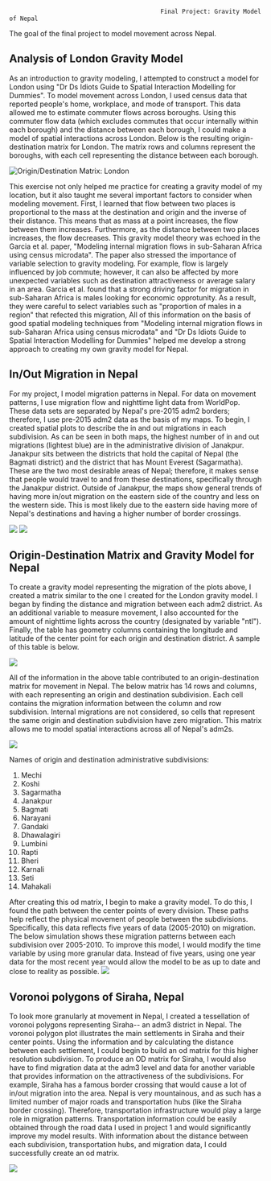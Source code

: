                                               Final Project: Gravity Model of Nepal
The goal of the final project to model movement across Nepal. 

## Analysis of London Gravity Model 
As an introduction to gravity modeling, I attempted to construct a model for London using "Dr Ds Idiots Guide to Spatial Interaction Modelling for Dummies". To model movement across London, I used census data that reported people's home, workplace, and mode of transport. This data allowed me to estimate commuter flows across boroughs. Using this commuter flow data (which excludes commutes that occur internally within each borough) and the distance between each borough, I could make a model of spatial interactions across London. Below is the resulting origin-destination matrix for London. The matrix rows and columns represent the boroughs, with each cell representing the distance between each borough. 

![Origin/Destination Matrix: London](project_3/odm_london.png)

This exercise not only helped me practice for creating a gravity model of my location, but it also taught me several important factors to consider when modeling movement. First, I learned that flow between two places is proportional to the mass at the destination and origin and the inverse of their distance. This means that as mass at a point increases, the flow between them increases. Furthermore, as the distance between two places increases, the flow decreases. This gravity model theory was echoed in the Garcia et al. paper, "Modeling internal migration flows in sub-Saharan Africa using census microdata". The paper also stressed the importance of variable selection to gravity modeling. For example, flow is largely influenced by job commute; however, it can also be affected by more unexpected variables such as destination attractiveness or average salary in an area. Garcia et al. found that a strong driving factor for migration in sub-Saharan Africa is males looking for economic opprotunity. As a result, they were careful to select variables such as "proportion of males in a region" that refected this migration,  All of this information on the basis of good spatial modeling techniques from "Modeling internal migration flows in sub-Saharan Africa using census microdata" and "Dr Ds Idiots Guide to Spatial Interaction Modelling for Dummies" helped me develop a strong approach to creating my own gravity model for Nepal. 

## In/Out Migration in Nepal
For my project, I model migration patterns in Nepal. For data on movement patterns, I use migration flow and nighttime light data from WorldPop. These data sets are separated by Nepal's pre-2015 adm2 borders; therefore, I use pre-2015 adm2 data as the basis of my maps. To begin, I created spatial plots to describe the in and out migrations in each subdivision. As can be seen in both maps, the highest number of in and out migrations (lightest blue) are in the administrative division of Janakpur. Janakpur sits between the districts that hold the capital of Nepal (the Bagmati district) and the district that has Mount Everest (Sagarmatha). These are the two most desirable areas of Nepal; therefore, it makes sense that people would travel to and from these destinations, specifically through the Janakpur district. Outside of Janakpur, the maps show general trends of having more in/out migration on the eastern side of the country and less on the western side. This is most likely due to the eastern side having more of Nepal's destinations and having a higher number of border crossings. 

![](project_3/inmigration.png)
![](project_3/outmigration.png)

## Origin-Destination Matrix and Gravity Model for Nepal
To create a gravity model representing the migration of the plots above, I created a matrix similar to the one I created for the London gravity model. I began by finding the distance and migration between each adm2 district. As an additional variable to measure movement, I also accounted for the amount of nighttime lights across the country (designated by variable "ntl"). Finally, the table has geometry columns containing the longitude and latitude of the center point for each origin and destination district. A sample of this table is below. 

![](project_3/OD_npl.png)

All of the information in the above table contributed to an origin-destination matrix for movement in Nepal. The below matrix has 14 rows and columns, with each representing an origin and destination subdivision. Each cell contains the migration information between the column and row subdivision. Internal migrations are not considered, so cells that represent the same origin and destination subdivision have zero migration. This matrix allows me to model spatial interactions across all of Nepal's adm2s.

![](project_3/odm_npl.png)

Names of origin and destination administrative subdivisions:
1. Mechi  
2. Koshi  
3. Sagarmatha	  
4. Janakpur  
5. Bagmati  
6. Narayani  
7. Gandaki  
8. Dhawalagiri  
9. Lumbini	  
10. Rapti  
11. Bheri  
12. Karnali  
13. Seti  
14. Mahakali  

After creating this od matrix, I begin to make a gravity model. To do this, I found the path between the center points of every division. These paths help reflect the physical movement of people between the subdivisions. Specifically, this data reflects five years of data (2005-2010) on migration. The below simulation shows these migration patterns between each subdivision over 2005-2010. To improve this model, I would modify the time variable by using more granular data. Instead of five years, using one year data for the most recent year would allow the model to be as up to date and close to reality as possible. 
![](project_3/output.gif)

## Voronoi polygons of Siraha, Nepal
To look more granularly at movement in Nepal, I created a tessellation of voronoi polygons representing Siraha-- an adm3 district in Nepal. The voronoi polygon plot illustrates the main settlements in Siraha and their center points. Using the information and by calculating the distance between each settlement, I could begin to build an od matrix for this higher resolution subdivision. To produce an OD matrix for Siraha, I would also have to find migration data at the adm3 level and data for another variable that provides information on the attractiveness of the subdivisions. For example, Siraha has a famous border crossing that would cause a lot of in/out migration into the area. Nepal is very mountainous, and as such has a limited number of major roads and transportation hubs (like the Siraha border crossing). Therefore, transportation infrastructure would play a large role in migration patterns. Transportation information could be easily obtained through the road data I used in project 1 and would significantly improve my model results. With information about the distance between each subdivision, transportation hubs, and migration data, I could successfully create an od matrix. 

![](project_3/sir_vornoi.png)

